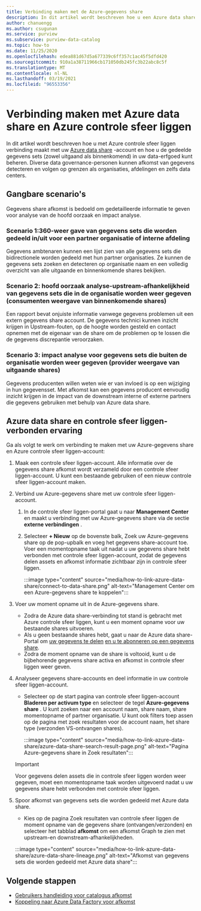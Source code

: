 ```yaml
---
title: Verbinding maken met de Azure-gegevens share
description: In dit artikel wordt beschreven hoe u een Azure data share-account verbindt met Azure controle sfeer liggen om assets te zoeken en gegevens afkomst bij te houden.
author: chanuengg
ms.author: csugunan
ms.service: purview
ms.subservice: purview-data-catalog
ms.topic: how-to
ms.date: 11/25/2020
ms.openlocfilehash: edea881d67d5a677339c6ff357c1ac45f5dfd420
ms.sourcegitcommit: 910a1a38711966cb171050db245fc3b22abc8c5f
ms.translationtype: MT
ms.contentlocale: nl-NL
ms.lasthandoff: 03/19/2021
ms.locfileid: "96553356"
---
```

# <a name="how-to-connect-azure-data-share-and-azure-purview"></a>Verbinding maken met Azure data share en Azure controle sfeer liggen

In dit artikel wordt beschreven hoe u met Azure controle sfeer liggen verbinding maakt met uw [Azure data share](../data-share/overview.md) -account en hoe u de gedeelde gegevens sets (zowel uitgaand als binnenkomend) in uw data-erfgoed kunt beheren. Diverse data governance-personen kunnen afkomst van gegevens detecteren en volgen op grenzen als organisaties, afdelingen en zelfs data centers.

## <a name="common-scenarios"></a>Gangbare scenario's

Gegevens share afkomst is bedoeld om gedetailleerde informatie te geven voor analyse van de hoofd oorzaak en impact analyse.

### <a name="scenario-1-360-view-of-datasets-shared-inout-for-a-partner-organization-or-internal-department"></a>Scenario 1:360-weer gave van gegevens sets die worden gedeeld in/uit voor een partner organisatie of interne afdeling

Gegevens ambtenaren kunnen een lijst zien van alle gegevens sets die bidirectionele worden gedeeld met hun partner organisaties. Ze kunnen de gegevens sets zoeken en detecteren op organisatie naam en een volledig overzicht van alle uitgaande en binnenkomende shares bekijken.

### <a name="scenario-2-root-cause-analysis---upstream-dependency-on-datasets-coming-into-organization-consumer-view-of-incoming-shares"></a>Scenario 2: hoofd oorzaak analyse-upstream-afhankelijkheid van gegevens sets die in de organisatie worden weer gegeven (consumenten weergave van binnenkomende shares)

Een rapport bevat onjuiste informatie vanwege gegevens problemen uit een extern gegevens share account. De gegevens technici kunnen inzicht krijgen in Upstream-fouten, op de hoogte worden gesteld en contact opnemen met de eigenaar van de share om de problemen op te lossen die de gegevens discrepantie veroorzaken.

### <a name="scenario-3-impact-analysis-on-datasets-going-outside-organization-provider-view-of-outgoing-shares"></a>Scenario 3: impact analyse voor gegevens sets die buiten de organisatie worden weer gegeven (provider weergave van uitgaande shares)

Gegevens producenten willen weten wie er van invloed is op een wijziging in hun gegevensset. Met afkomst kan een gegevens producent eenvoudig inzicht krijgen in de impact van de downstream interne of externe partners die gegevens gebruiken met behulp van Azure data share.

## <a name="azure-data-share-and-purview-connected-experience"></a>Azure data share en controle sfeer liggen-verbonden ervaring

Ga als volgt te werk om verbinding te maken met uw Azure-gegevens share en Azure controle sfeer liggen-account:

1. Maak een controle sfeer liggen-account. Alle informatie over de gegevens share afkomst wordt verzameld door een controle sfeer liggen-account. U kunt een bestaande gebruiken of een nieuw controle sfeer liggen-account maken.

1. Verbind uw Azure-gegevens share met uw controle sfeer liggen-account.

    1. In de controle sfeer liggen-portal gaat u naar **Management Center** en maakt u verbinding met uw Azure-gegevens share via de sectie **externe verbindingen** .
    1. Selecteer **+ Nieuw** op de bovenste balk, Zoek uw Azure-gegevens share op de pop-upbalk en voeg het gegevens share-account toe. Voer een momentopname taak uit nadat u uw gegevens share hebt verbonden met controle sfeer liggen-account, zodat de gegevens delen assets en afkomst informatie zichtbaar zijn in controle sfeer liggen.

       :::image type="content" source="media/how-to-link-azure-data-share/connect-to-data-share.png" alt-text="Management Center om een Azure-gegevens share te koppelen":::

1. Voer uw moment opname uit in de Azure-gegevens share.

    - Zodra de Azure data share-verbinding tot stand is gebracht met Azure controle sfeer liggen, kunt u een moment opname voor uw bestaande shares uitvoeren. 
    - Als u geen bestaande shares hebt, gaat u naar de Azure data share-Portal om [uw gegevens te delen](../data-share/share-your-data.md) [en u te abonneren op een gegevens share](../data-share/subscribe-to-data-share.md).
    - Zodra de moment opname van de share is voltooid, kunt u de bijbehorende gegevens share activa en afkomst in controle sfeer liggen weer geven.

1. Analyseer gegevens share-accounts en deel informatie in uw controle sfeer liggen-account.

    - Selecteer op de start pagina van controle sfeer liggen-account **Bladeren per activum type** en selecteer de tegel **Azure-gegevens share** . U kunt zoeken naar een account naam, share naam, share momentopname of partner organisatie. U kunt ook filters toep assen op de pagina met zoek resultaten voor de account naam, het share type (verzonden VS-ontvangen shares).

       :::image type="content" source="media/how-to-link-azure-data-share/azure-data-share-search-result-page.png" alt-text="Pagina Azure-gegevens share in Zoek resultaten":::

    >[!Important]
    >Voor gegevens delen assets die in controle sfeer liggen worden weer gegeven, moet een momentopname taak worden uitgevoerd nadat u uw gegevens share hebt verbonden met controle sfeer liggen.

1. Spoor afkomst van gegevens sets die worden gedeeld met Azure data share.

    - Kies op de pagina Zoek resultaten van controle sfeer liggen de moment opname van de gegevens share (ontvangen/verzonden) en selecteer het tabblad **afkomst** om een afkomst Graph te zien met upstream-en downstream-afhankelijkheden.

    :::image type="content" source="media/how-to-link-azure-data-share/azure-data-share-lineage.png" alt-text="Afkomst van gegevens sets die worden gedeeld met Azure data share":::

## <a name="next-steps"></a>Volgende stappen

- [Gebruikers handleiding voor catalogus afkomst](catalog-lineage-user-guide.md)
- [Koppeling naar Azure Data Factory voor afkomst](how-to-link-azure-data-factory.md)
